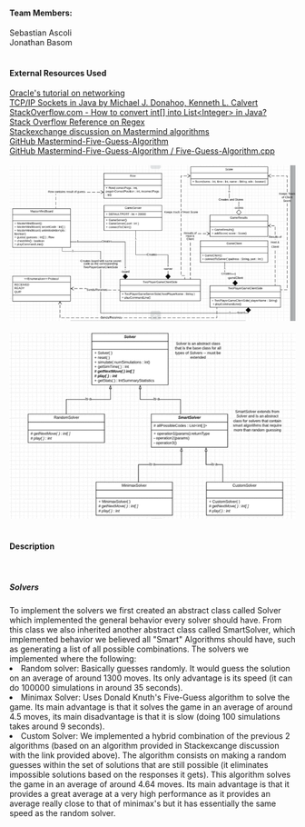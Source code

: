 <h4>Team Members:</h4>
Sebastian Ascoli
<br>
Jonathan Basom
<br>
<br>

<h4> External Resources Used </h4>
<a href="https://docs.oracle.com/javase/tutorial/networking/index.html.">
Oracle's tutorial on networking
</a>
<br>
<a href="https://learning.oreilly.com/library/view/tcpip-sockets-in/9780080568782/ch02.html">
TCP/IP Sockets in Java by Michael J. Donahoo, Kenneth L. Calvert
</a>
<br>
<a href="https://stackoverflow.com/questions/1073919/how-to-convert-int-into-listinteger-in-java">
StackOverflow.com - How to convert int[] into List&lt;Integer&gt; in Java?
</a>
<br>
<a href="https://stackoverflow.com/questions/4662215/how-to-extract-a-substring-using-regex">
Stack Overflow Reference on Regex
</a>
<br>
<a href="https://puzzling.stackexchange.com/questions/546/clever-ways-to-solve-mastermind">
Stackexchange discussion on Mastermind algorithms
</a>
<br>
<a href="https://github.com/nattydredd/Mastermind-Five-Guess-Algorithm/blob/master/README.md">
GitHub Mastermind-Five-Guess-Algorithm
</a>
<br>
<a href="https://github.com/nattydredd/Mastermind-Five-Guess-Algorithm/blob/master/Five-Guess-Algorithm.cpp">
GitHub Mastermind-Five-Guess-Algorithm / Five-Guess-Algorithm.cpp
</a>
<br>
<br>
<img src="src/hw01/diagrams/topLevelUML_Game_Server.png" alt="UML Diagram 1">
<br>
<br>
<img src="src/hw01/diagrams/topLevelUML_Solvers.png" alt="UML Diagram 2">

<br>
<br>
<h4>Description</h4>
<br>
<h5>Solvers</h5>
To implement the solvers we first created an abstract class called
Solver which implemented the general behavior every solver should 
have. From this class we also inherited another abstract class called 
SmartSolver, which implemented behavior we believed all "Smart" Algorithms 
should have, such as generating a list of all possible combinations.
The solvers we implemented where the following:
<li>Random solver: Basically guesses randomly. It would guess the
solution on an average of around 1300 moves. Its only advantage is
its speed (it can do 100000 simulations in around 35 seconds).
<li>Minimax Solver: Uses Donald Knuth's Five-Guess algorithm to
solve the game. Its main advantage is that it solves the game
in an average of around 4.5 moves, its main disadvantage is that
it is slow (doing 100 simulations takes around 9 seconds).
<li>Custom Solver: We implemented a hybrid combination of the 
previous 2 algorithms (based on an algorithm provided in Stackexcange 
discussion with the link provided above). The algorithm consists 
on making a random guesses within the set of solutions that are 
still possible (it eliminates impossible solutions based on the 
responses it gets). This algorithm solves the game in an average of
around 4.64 moves. Its main advantage is that it provides a great
average at a very high performance as it provides an average really
close to that of minimax's but it has essentially the same speed as
the random solver.





